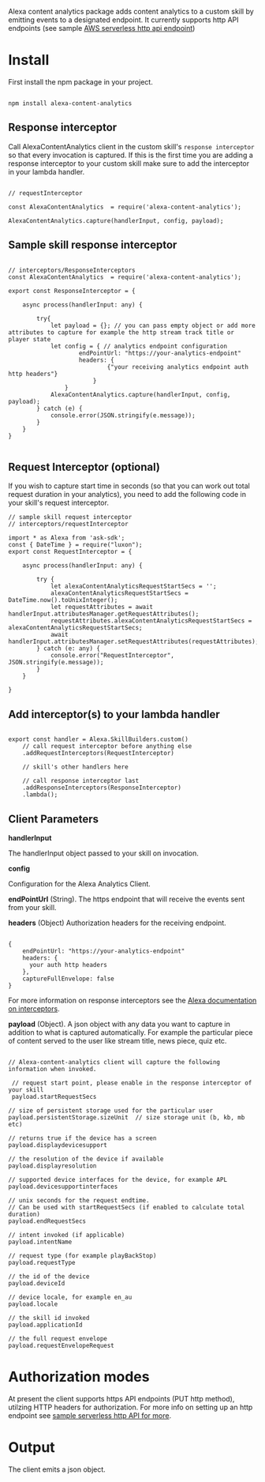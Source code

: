 
Alexa content analytics package adds content analytics to a custom skill by emitting events to a designated endpoint. It currently supports  http API endpoints (see sample [AWS serverless http api endpoint](https://github.com/perima/http-api-analytics-ingest))

# Install 

First install the npm package in your project.

``` 

npm install alexa-content-analytics 

```

## Response interceptor 

Call AlexaContentAnalytics client in the custom skill's ``` response interceptor ``` so that every invocation is captured. If this is the first time you are adding a response interceptor to your custom skill make sure to add the interceptor in your lambda handler.

```

// requestInterceptor

const AlexaContentAnalytics  = require('alexa-content-analytics');

AlexaContentAnalytics.capture(handlerInput, config, payload);

```

## Sample skill response interceptor

```

// interceptors/ResponseInterceptors
const AlexaContentAnalytics  = require('alexa-content-analytics');

export const ResponseInterceptor = {

    async process(handlerInput: any) {

        try{
            let payload = {}; // you can pass empty object or add more attributes to capture for example the http stream track title or player state
            let config = { // analytics endpoint configuration
                    endPointUrl: "https://your-analytics-endpoint"
                    headers: {
                            {"your receiving analytics endpoint auth http headers"}
                        }
                }
            AlexaContentAnalytics.capture(handlerInput, config, payload);
        } catch (e) {
            console.error(JSON.stringify(e.message));
        }
    }
}


```


## Request Interceptor (optional)

If you wish to capture start time in seconds (so that you can work out total request duration in your analytics), you need to add the following code in your skill's request interceptor. 

```
// sample skill request interceptor
// interceptors/requestInterceptor

import * as Alexa from 'ask-sdk';
const { DateTime } = require("luxon");
export const RequestInterceptor = {

    async process(handlerInput: any) {
       
        try {
            let alexaContentAnalyticsRequestStartSecs = '';
            alexaContentAnalyticsRequestStartSecs = DateTime.now().toUnixInteger();
            let requestAttributes = await handlerInput.attributesManager.getRequestAttributes();
            requestAttributes.alexaContentAnalyticsRequestStartSecs = alexaContentAnalyticsRequestStartSecs;
            await handlerInput.attributesManager.setRequestAttributes(requestAttributes);
        } catch (e: any) {
            console.error("RequestInterceptor", JSON.stringify(e.message));
        }
    }

}

```

## Add interceptor(s) to your lambda handler

```

export const handler = Alexa.SkillBuilders.custom()
    // call request interceptor before anything else 
    .addRequestInterceptors(RequestInterceptor) 

    // skill's other handlers here

    // call response interceptor last
    .addResponseInterceptors(ResponseInterceptor) 
    .lambda();

```

## Client Parameters
**handlerInput** 

The handlerInput object passed to your skill on invocation.

**config**

Configuration for the Alexa Analytics Client. 

**endPointUrl** (String). The https endpoint that will receive the events sent from your skill. 

 **headers** (Object) Authorization headers for the receiving endpoint.

```

{
    endPointUrl: "https://your-analytics-endpoint"
    headers: {
      your auth http headers
    },
    captureFullEnvelope: false
}

```

For more information on response interceptors see the  [Alexa documentation on interceptors](https://developer.amazon.com/en-US/docs/alexa/alexa-skills-kit-sdk-for-nodejs/handle-requests.html#request-and-response-interceptors).

 **payload** (Object). A json object with any data you want to capture in addition to what is captured automatically. For example the particular piece of content served to the user like stream title, news piece, quiz etc.



```

// Alexa-content-analytics client will capture the following information when invoked.

 // request start point, please enable in the response interceptor of your skill
 payload.startRequestSecs

// size of persistent storage used for the particular user
payload.persistentStorage.sizeUnit  // size storage unit (b, kb, mb etc)
  
// returns true if the device has a screen 
payload.displaydevicesupport 

// the resolution of the device if available 
payload.displayresolution 

// supported device interfaces for the device, for example APL
payload.devicesupportinterfaces

// unix seconds for the request endtime. 
// Can be used with startRequestSecs (if enabled to calculate total duration)
payload.endRequestSecs 

// intent invoked (if applicable)
payload.intentName 

// request type (for example playBackStop)
payload.requestType 

// the id of the device
payload.deviceId  

// device locale, for example en_au
payload.locale  

// the skill id invoked
payload.applicationId  

// the full request envelope 
payload.requestEnvelopeRequest 

```

# Authorization modes 

At present the client supports https API endpoints (PUT http method), utilzing HTTP headers for authorization. For more info on setting up an http endpoint see [sample serverless http API for more](https://github.com/perima/http-api-analytics-ingest).

# Output 

The client emits a json object.